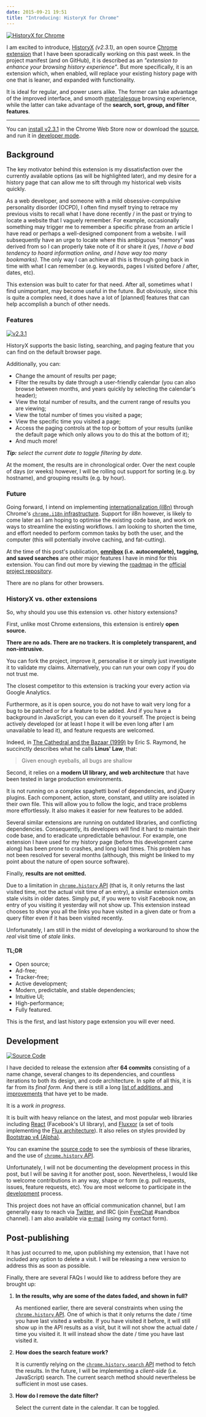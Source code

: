 ```yaml
---
date: 2015-09-21 19:51
title: "Introducing: HistoryX for Chrome"
---
```


[![HistoryX for Chrome](/img/historyx.png)](/img/historyx.png)

I am excited to introduce, [HistoryX][source] _(v2.3.1)_, an open source [Chrome extension][download] that I have been sporadically working on this past week. In the project manifest (and on GitHub), it is described as an _"extension to enhance your browsing history experience"_. But more specifically, it is an extension which, when enabled, will replace your existing history page with one that is leaner, and expanded with functionality.

It is ideal for regular, and power users alike. The former can take advantage of the improved interface, and smooth [materialesque][material] browsing experience, while the latter can take advantage of the **search, sort, group, and filter features**.

<!--more-->

---


You can [install v2.3.1][download] in the Chrome Web Store now or download the [source][], and run it in [developer mode][].


## Background

The key motivator behind this extension is my dissatisfaction over the currently available options (as will be highlighted later), and my desire for a history page that can allow me to sift through my historical web visits quickly.

As a web developer, and someone with a mild obsessive-compulsive personality disorder (OCPD), I often find myself trying to retrace my previous visits to recall what I have done recently / in the past or trying to locate a website that I vaguely remember.
For example, occasionally something may trigger me to remember a specific phrase from an article I have read or perhaps a well-designed component from a website.  I will subsequently have an urge to locate where this ambiguous "memory" was derived from so I can properly take note of it or share it _(yes, I have a bad tendency to hoard information online, and I have way too many bookmarks)_. The only way I can achieve all this is through going back in time with what I can remember (e.g. keywords, pages I visited before / after, dates, etc).

This extension was built to cater for that need. After all, sometimes what I find unimportant, may become useful in the future. But obviously, since this is quite a complex need, it does have a lot of [planned] features that can help accomplish a bunch of other needs.


### Features

[![v2.3.1](/img/historyx-screenshot.png)](/img/historyx-screenshot.png)

HistoryX supports the basic listing, searching, and paging feature that you can find on the default browser page.

Additionally, you can:

- Change the amount of results per page;
- Filter the results by date through a user-friendly calendar (you can also browse between months, and years quickly by selecting the calendar's header);
- View the total number of results, and the current range of results you are viewing;
- View the total number of times you visited a page;
- View the specific time you visited a page;
- Access the paging controls at the top or bottom of your results (unlike the default page which only allows you to do this at the bottom of it);
- And much more!

_**Tip:** select the current date to toggle filtering by date._

At the moment, the results are in chronological order. Over the next couple of days (or weeks) however, I will be rolling out support for sorting (e.g. by hostname), and grouping results (e.g. by hour).


### Future

Going forward, I intend on implementing [internationalization (il8n)][il8n wiki] through Chrome's [`chrome.i18n` infrastructure][il8n]. Support for il8n however, is likely to come later as I am hoping to optimise the existing code base, and work on ways to streamline the existing workflows. I am looking to shorten the time, and effort needed to perform common tasks by both the user, and the computer (this will potentially involve caching, and fat-cutting).

At the time of this post's publication, **[omnibox][] (i.e. autocomplete), tagging, and saved searches** are other major features I have in mind for this extension. You can find out more by viewing the [roadmap] in the [official project repository][source].

There are no plans for other browsers.


### HistoryX vs. other extensions

So, why should you use this extension vs. other history extensions?

First, unlike most Chrome extensions, this extension is entirely **open source.**

**There are no ads. There are no trackers. It is completely transparent, and non-intrusive.**

You can fork the project, improve it, personalise it or simply just investigate it to validate my claims. Alternatively, you can run your own copy if you do not trust me.

The closest competitor to this extension is tracking your every action via Google Analytics.

Furthermore, as it is open source, you do not have to wait very long for a bug to be patched or for a feature to be added. And if you have a background in JavaScript, you can even do it yourself. The project is being actively developed (or at least I hope it will be even long after I am unavailable to lead it), and feature requests are welcomed.

Indeed, in [The Cathedral and the Bazaar (1999)][catbaz] by Eric S. Raymond, he succinctly describes what he calls **Linus' Law**, that:

> Given enough eyeballs, all bugs are shallow

Second, it relies on a **modern UI library, and web architecture** that have been tested in large production environments.

It is not running on a complex spaghetti bowl of dependencies, and jQuery plugins. Each component, action, store, constant, and utility are isolated in their own file. This will allow you to follow the logic, and trace problems more effortlessly. It also makes it easier for new features to be added.

Several similar extensions are running on outdated libraries, and conflicting dependencies. Consequently, its developers will find it hard to maintain their code base, and to eradicate unpredictable behaviour.
For example, one extension I have used for my history page (before this development came along) has been prone to crashes, and long load times. This problem has not been resolved for several months (although, this might be linked to my point about the nature of open source software).

Finally, **results are not omitted.**

Due to a limitation in [`chrome.history` API][history API] (that is, it only returns the last visited time, not the actual visit time of an entry), a similar extension omits stale visits in older dates. Simply put, if you were to visit Facebook now, an entry of you visiting it yesterday will not show up. This extension instead chooses to show you all the links you have visited in a given date or from a query filter even if it has been visited recently.

Unfortunately, I am still in the midst of developing a workaround to show the _real_ visit time of _stale links_.


#### TL;DR

- Open source;
- Ad-free;
- Tracker-free;
- Active development;
- Modern, predictable, and stable dependencies;
- Intuitive UI;
- High-performance;
- Fully featured.

This is the first, and last history page extension you will ever need.


## Development

[![Source Code](/img/historyx-screenshot-2.png)](/img/historyx-screenshot-2.png)

I have decided to release the extension after **64 commits** consisting of a name change, several changes to its dependencies, and countless iterations to both its design, and code architecture. In spite of all this, it is far from its _final form_. And there is still a long [list of additions, and improvements][roadmap] that have yet to be made.

It is a _work in progress_.

It is built with heavy reliance on the latest, and most popular web libraries including [React][react] (Facebook's UI library), and [Fluxxor][fluxxor] (a set of tools implementing the [Flux architecture][flux]). It also relies on styles provided by [Bootstrap v4 (Alpha)][bootstrap].

You can examine the [source code][source] to see the symbiosis of these libraries, and the use of [`chrome.history` API][history API].

Unfortunately, I will not be documenting the development process in this post, but I will be saving it for another post, soon. Nevertheless, I would like to welcome contributions in any way, shape or form (e.g. pull requests, issues, feature requests, etc). You are most welcome to participate in the [development][source] process.

This project does not have an official communication channel, but I am generally easy to reach via [Twitter][twitter], and IRC (join [FyreChat][irc] #sandbox channel). I am also available via [e-mail][contact] (using my contact form).


## Post-publishing

It has just occurred to me, upon publishing my extension, that I have not included any option to delete a visit. I will be releasing a new version to address this as soon as possible.

Finally, there are several FAQs I would like to address before they are brought up:

1. **In the results, why are some of the dates faded, and shown in full?**

    As mentioned earlier, there are several constraints when using the [`chrome.history` API][history API]. One of which is that it only returns the date / time you have last visited a website. If you have visited it before, it will still show up in the API results as a visit, but it will not show the actual date / time you visited it. It will instead show the date / time you have last visited it.

2. **How does the search feature work?**

    It is currently relying on the [`chrome.history.search` API][search API] method to fetch the results. In the future, I will be implementing a _client-side_ (i.e. JavaScript) search. The current search method should nevertheless be sufficient in most use cases.

3. **How do I remove the date filter?**

    Select the current date in the calendar. It can be toggled.





[download]: https://chrome.google.com/webstore/detail/historyx/eogcblpflkiminggblnpdhmdkihgceif?hl=en-GB&gl=GB
[source]: https://github.com/MrSaints/historyx
[developer mode]: https://developer.chrome.com/extensions/getstarted#unpacked
[react]: https://facebook.github.io/react/
[fluxxor]: https://github.com/BinaryMuse/fluxxor
[flux]: https://facebook.github.io/flux/
[bootstrap]: http://v4-alpha.getbootstrap.com/
[material]: https://www.google.com/design/spec/material-design/introduction.html
[history API]: https://developer.chrome.com/extensions/history
[search API]: https://developer.chrome.com/extensions/history#method-search
[omnibox]: https://developer.chrome.com/extensions/omnibox
[il8n]: https://developer.chrome.com/extensions/i18n
[il8n wiki]: https://en.wikipedia.org/wiki/Internationalization_and_localization
[catbaz]: https://en.wikipedia.org/wiki/The_Cathedral_and_the_Bazaar
[roadmap]: https://github.com/MrSaints/historyx/issues/1
[twitter]: https://twitter.com/MrSaints
[irc]: http://www.fyrechat.net/
[contact]: /hello